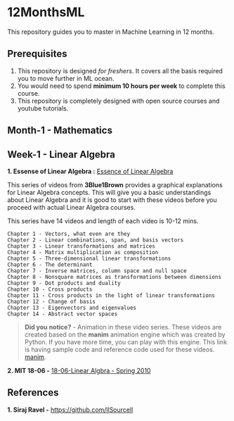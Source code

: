 # 12MonthsML
This repository guides you to master in Machine Learning in 12 months.

## Prerequisites

1. This repository is designed *for freshers*. It covers all the basis required you to move further in ML ocean.
2. You would need to spend **minimum 10 hours per week** to complete this course.
3. This repository is completely designed with open source courses and youtube tutorials.


## Month-1 - Mathematics 

## Week-1 - Linear Algebra

  **1. Essense of Linear Algebra :** [Essence of Linear Algebra](https://www.youtube.com/watch?v=kjBOesZCoqc&index=1&list=PLZHQObOWTQDPD3MizzM2xVFitgF8hE_ab) 
  
  This series of videos from **3Blue1Brown** provides a graphical explanations for Linear Algebra concepts. This will give you a basic understandings about Linear Algebra and it is good to start with these videos before you proceed with actual Linear Algebra courses.
  
  This series have 14 videos and length of each video is 10-12 mins.

	Chapter 1 - Vectors, what even are they
	Chapter 2 - Linear combinations, span, and basis vectors
	Chapter 3 - Linear transformations and matrices   
	Chapter 4 - Matrix multiplication as composition  
	Chapter 5 - Three-dimensional linear transformations
	Chapter 6 - The determinant   
	Chapter 7 - Inverse matrices, column space and null space   
	Chapter 8 - Nonsquare matrices as transformations between dimensions
	Chapter 9 - Dot products and duality   
	Chapter 10 - Cross products   
	Chapter 11 - Cross products in the light of linear transformations   
	Chapter 12 - Change of basis   
	Chapter 13 - Eigenvectors and eigenvalues   
	Chapter 14 - Abstract vector spaces   
   
   >**Did you notice?** - Animation in these video series. These videos are created based on the **manim** animation engine which was created by Python. If you have more time, you can play with this engine. This link is having sample code and reference code used for these videos. [manim](https://github.com/3b1b/manim).

  **2. MIT 18-06 -** [18-06-Linear Algbra - Spring 2010](https://ocw.mit.edu/courses/mathematics/18-06-linear-algebra-spring-2010/)



## References

  **1. Siraj Ravel -** https://github.com/llSourcell



